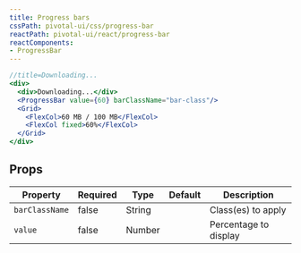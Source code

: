 ```yaml
---
title: Progress bars
cssPath: pivotal-ui/css/progress-bar
reactPath: pivotal-ui/react/progress-bar
reactComponents:
- ProgressBar
---
```


```jsx
//title=Downloading...
<div>
  <div>Downloading...</div>
  <ProgressBar value={60} barClassName="bar-class"/>
  <Grid>
    <FlexCol>60 MB / 100 MB</FlexCol>
    <FlexCol fixed>60%</FlexCol>
  </Grid>
</div>
```

## Props

Property        | Required   | Type      | Default   | Description
--------------- | ---------- | --------- | --------- | ------------
`barClassName`  | false      | String    |           | Class(es) to apply
`value`         | false      | Number    |           | Percentage to display